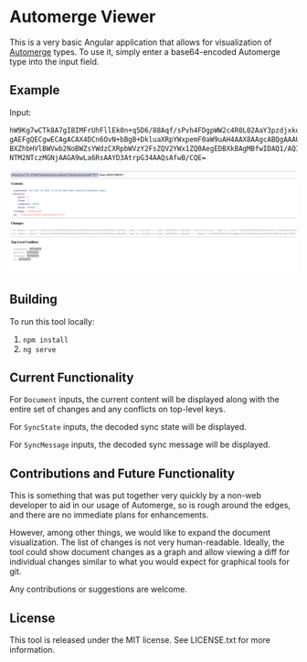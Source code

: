 # Automerge Viewer

This is a very basic Angular application that allows for visualization of [Automerge](automerge.org) types. To use it, simply enter a base64-encoded Automerge type into the input field.

## Example

Input:
```
hW9Kg7wCTk8A7gIBIMFrUhFllEk0n+q5D6/88Aqf/sPvh4FDgpWW2c4R0L02AaY3pzdjxkohWYZyJ5bfdjJ/m9h9lFWsJH3Du/Rv/58BCAECAwITAyMHNRFAA0MCVgIMAQQCBhVbIQIjDTQBQgZWEldB gAEFgQECgwECAgACAX4DCn6OvN+bBgB+DkluaXRpYWxpemF0aW9uAH4AAX8AAgcABQgAAAUEBAQJfwpjcmVhdGVEYXRlAghkdXJhdGlvbnYIZmlsZVR5cGUCaWQFZXBvY2gFZmxhZ3MJdGltZXNjYWxl BXZhbHVlBWVwb2NoBWZsYWdzCXRpbWVzY2FsZQV2YWx1ZQ0AegEDBXkBAgMBfwIDAQ1/AQIACgF/aQIAfKYBlgQUEwI0fhQTAjSd0+3hyDBTVEVSRU9fV0FWNzEwYmJhYTBlNDFjNTA1Ni0wODJmYThh NTM2NTczMGNjAAGA9wLa6RsAAYD3AtrpG34AAQsAfwB/CQE=
```

![Example](docs/example.png)

## Building

To run this tool locally:
1. `npm install`
2. `ng serve`

## Current Functionality

For `Document` inputs, the current content will be displayed along with the entire set of changes and any conflicts on top-level keys.

For `SyncState` inputs, the decoded sync state will be displayed.

For `SyncMessage` inputs, the decoded sync message will be displayed.

## Contributions and Future Functionality

This is something that was put together very quickly by a non-web developer to aid in our usage of Automerge, so is rough around the edges, and there are no immediate plans for enhancements.

However, among other things, we would like to expand the document visualization. The list of changes is not very human-readable. Ideally, the tool could show document changes as a graph and allow viewing a diff for individual changes similar to what you would expect for graphical tools for git.

Any contributions or suggestions are welcome.

## License

This tool is released under the MIT license. See LICENSE.txt for more information.
